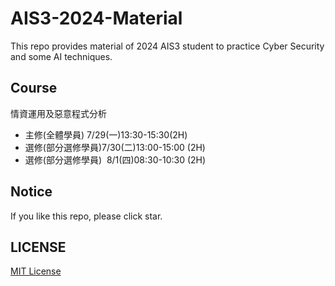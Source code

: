 # AIS3-2024-Material

This repo provides material of 2024 AIS3 student to practice Cyber Security and some AI techniques.

## Course

情資運用及惡意程式分析

* 主修(全體學員) 7/29(一)13:30-15:30(2H)
* 選修(部分選修學員)7/30(二)13:00-15:00 (2H)
* 選修(部分選修學員)  8/1(四)08:30-10:30 (2H)

## Notice

If you like this repo, please click star.

## LICENSE

[MIT License](LICENSE)